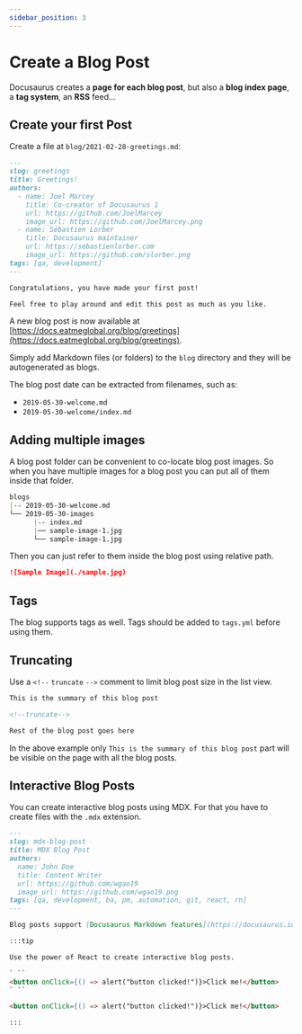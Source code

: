 ```yaml
---
sidebar_position: 3
---
```


# Create a Blog Post

Docusaurus creates a **page for each blog post**, but also a **blog index page**, a **tag system**, an **RSS** feed...

## Create your first Post

Create a file at `blog/2021-02-28-greetings.md`:

```md title="blog/2021-02-28-greetings.md"
---
slug: greetings
title: Greetings!
authors:
  - name: Joel Marcey
    title: Co-creator of Docusaurus 1
    url: https://github.com/JoelMarcey
    image_url: https://github.com/JoelMarcey.png
  - name: Sébastien Lorber
    title: Docusaurus maintainer
    url: https://sebastienlorber.com
    image_url: https://github.com/slorber.png
tags: [qa, development]
---

Congratulations, you have made your first post!

Feel free to play around and edit this post as much as you like.
```

A new blog post is now available at [https://docs.eatmeglobal.org/blog/greetings](https://docs.eatmeglobal.org/blog/greetings).

Simply add Markdown files (or folders) to the `blog` directory and they will be autogenerated as blogs.

The blog post date can be extracted from filenames, such as:

- `2019-05-30-welcome.md`
- `2019-05-30-welcome/index.md`

## Adding multiple images

A blog post folder can be convenient to co-locate blog post images. So when you have multiple images for a blog post you can put all of them inside that folder.

```md
blogs
|-- 2019-05-30-welcome.md
└── 2019-05-30-images
      |-- index.md
      |── sample-image-1.jpg
      └── sample-image-1.jpg
```
Then you can just refer to them inside the blog post using relative path.

```md
![Sample Image](./sample.jpg)
```

## Tags

The blog supports tags as well. Tags should be added to `tags.yml` before using them.



## Truncating

Use a `<!--` `truncate` `-->` comment to limit blog post size in the list view.

<!--truncate-->

```md
This is the summary of this blog post

<!--truncate-->

Rest of the blog post goes here
```

In the above example only `This is the summary of this blog post` part will be visible on the page with all the blog posts.


## Interactive Blog Posts

You can create interactive blog posts using MDX. For that you have to create files with the `.mdx` extension.

```md
---
slug: mdx-blog-post
title: MDX Blog Post
authors:
  name: John Doe
  title: Content Writer
  url: https://github.com/wgao19
  image_url: https://github.com/wgao19.png
tags: [qa, development, ba, pm, automation, git, react, rn]
---

Blog posts support [Docusaurus Markdown features](https://docusaurus.io/docs/markdown-features), such as [MDX](https://mdxjs.com/).

:::tip

Use the power of React to create interactive blog posts.

` ``
<button onClick={() => alert("button clicked!")}>Click me!</button>
` ``

<button onClick={() => alert("button clicked!")}>Click me!</button>

:::

```